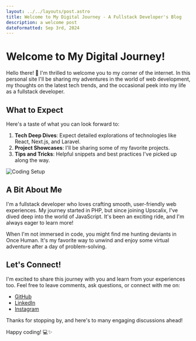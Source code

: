 ```yaml
---
layout: ../../layouts/post.astro
title: Welcome to My Digital Journey - A Fullstack Developer's Blog
description: a welcome post
dateFormatted: Sep 3rd, 2024
---
```


# Welcome to My Digital Journey!

Hello there! 👋 I'm thrilled to welcome you to my corner of the internet. In this personal site I'll be sharing my adventures in the world of web development, my thoughts on the latest tech trends, and the occasional peek into my life as a fullstack developer.

## What to Expect

Here's a taste of what you can look forward to:

1. **Tech Deep Dives**: Expect detailed explorations of technologies like React, Next.js, and Laravel.
2. **Project Showcases**: I'll be sharing some of my favorite projects.
3. **Tips and Tricks**: Helpful snippets and best practices I've picked up along the way.

<img src="/assets/images/posts/me.jpeg" alt="Coding Setup" class="float-left mr-5 w-full md:w-72 lg:w-80 mb-4 md:mb-0">

## A Bit About Me

I'm a fullstack developer who loves crafting smooth, user-friendly web experiences. My journey started in PHP, but since joining Upscalix, I've dived deep into the world of JavaScript. It's been an exciting ride, and I'm always eager to learn more!

When I'm not immersed in code, you might find me hunting deviants in Once Human. It's my favorite way to unwind and enjoy some virtual adventure after a day of problem-solving.

<div style="clear: both;"></div>

## Let's Connect!

I'm excited to share this journey with you and learn from your experiences too. Feel free to leave comments, ask questions, or connect with me on:

- [GitHub](https://github.com/dodycode)
- [LinkedIn](https://www.linkedin.com/in/dodycode/)
- [Instagram](https://www.instagram.com/__dodypras/)

Thanks for stopping by, and here's to many engaging discussions ahead!

Happy coding! 💻✨
